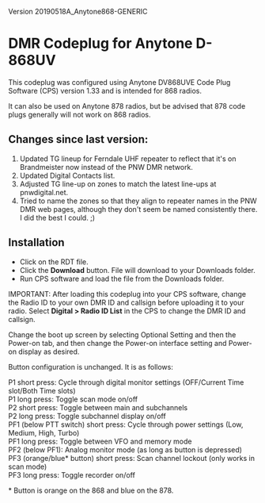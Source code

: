 Version 20190518A_Anytone868-GENERIC  
# DMR Codeplug for Anytone D-868UV  
This codeplug was configured using Anytone DV868UVE Code Plug Software (CPS) version 1.33 and is intended for 868 radios.  

It can also be used on Anytone 878 radios, but be advised that 878 code plugs generally will not work on 868 radios.
## Changes since last version:
1) Updated TG lineup for Ferndale UHF repeater to reflect that it's on Brandmeister now instead of the PNW DMR network. 
2) Updated Digital Contacts list.
3) Adjusted TG line-up on zones to match the latest line-ups at pnwdigital.net.
4) Tried to name the zones so that they align to repeater names in the PNW DMR web pages, although they don't seem 
   be named consistently there.  I did the best I could. ;)

## Installation

- Click on the RDT file.  
- Click the __Download__ button.  File will download to your Downloads folder.  
- Run CPS software and load the file from the Downloads folder.  

IMPORTANT:  After loading this codeplug into your CPS software, change the Radio ID to your own DMR ID and callsign
before uploading it to your radio.  Select __Digital > Radio ID List__ in the CPS to change the DMR ID and callsign.

Change the boot up screen by selecting Optional Setting and then the Power-on tab, and then change the Power-on
interface setting and Power-on display as desired.

Button configuration is unchanged.  It is as follows:

   P1 short press: Cycle through digital monitor settings (OFF/Current Time slot/Both Time slots)  
   P1 long press: Toggle scan mode on/off  
   P2 short press: Toggle between main and subchannels  
   P2 long press: Toggle subchannel display on/off  
   PF1 (below PTT switch) short press: Cycle through power settings (Low, Medium, High, Turbo)  
   PF1 long press: Toggle between VFO and memory mode  
   PF2 (below PF1): Analog monitor mode (as long as button is depressed)  
   PF3 (orange/blue\* button) short press: Scan channel lockout (only works in scan mode)  
   PF3 long press: Toggle recorder on/off  

\* Button is orange on the 868 and blue on the 878.  
